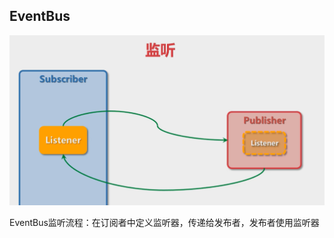 ## EventBus

![image-20220324170421783](EventBus_imgs\image-20220324170421783.png)

EventBus监听流程：在订阅者中定义监听器，传递给发布者，发布者使用监听器